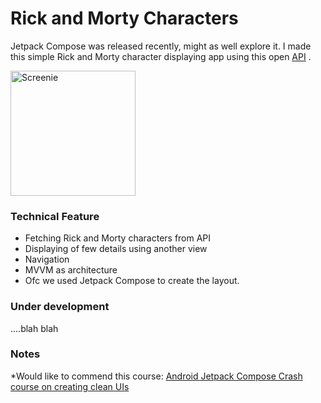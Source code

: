 # Rick and Morty Characters
Jetpack Compose was released recently, might as well explore it. I made this simple Rick and Morty character displaying app using this open [API](https://rickandmortyapi.com/documentation/#get-all-characters) .

<img src="https://i.ibb.co/bPqwFc5/Screenshot-20210117-184907-Rick-And-Morty.jpg" width="200" title="Screenie">

### Technical Feature
* Fetching Rick and Morty characters from API
* Displaying of few details using another view
* Navigation
* MVVM as architecture
* Ofc we used Jetpack Compose to create the layout.

### Under development
....blah blah


### Notes
*Would like to commend this course: [Android Jetpack Compose Crash course on creating clean UIs](https://www.udemy.com/course/jetpack-compose-masterclass/)
